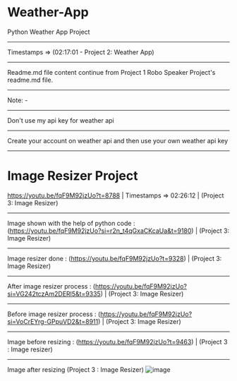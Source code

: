 # Weather-App
Python Weather App Project 
________________________________________________________________________________________
Timestamps => (02:17:01 - Project 2: Weather App)
________________________________________________________________________________________
Readme.md file content continue from Project 1 Robo Speaker Project's readme.md file.
________________________________________________________________________________________
Note: -
________________________________________________________________________________________
Don't use my api key for weather api 
________________________________________________________________________________________
Create your account on weather api and then use your own weather api key
________________________________________________________________________________________
# Image Resizer Project
https://youtu.be/fqF9M92jzUo?t=8788 | Timestamps => 02:26:12 | (Project 3: Image Resizer)   
__________________________________________________________________________________________________________________________________
Image shown with the help of python code : (https://youtu.be/fqF9M92jzUo?si=r2n_t4qGxaCKcaUa&t=9180) | (Project 3: Image Resizer)
__________________________________________________________________________________________________________________________________
Image resizer done : (https://youtu.be/fqF9M92jzUo?t=9328) | (Project 3: Image Resizer) 
_________________________________________________________________________________________________________________________
After image resizer process : (https://youtu.be/fqF9M92jzUo?si=VG242tczAm2DERl5&t=9335) | (Project 3: Image Resizer)
_________________________________________________________________________________________________________________________
Before image resizer process : (https://youtu.be/fqF9M92jzUo?si=VoCrEYrg-GPpuVD2&t=8911) | (Project 3: Image Resizer)
_________________________________________________________________________________________________________________________
Image before resizing : (https://youtu.be/fqF9M92jzUo?t=9463) | (Project 3 : Image resizer)
__________________________________________________________________________________________________
Image after resizing (Project 3 : Image Resizer)
![image](https://github.com/Nitin1604/Weather-App/assets/80270629/7aedb2e3-2681-4591-b820-0fb63a7c5173)

